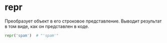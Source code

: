 # repr

Преобразует объект в его строковое представление. Выводит результат в том виде, как он представлен в коде.

```python
repr('spam')  # "'spam'"
```
